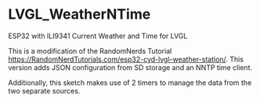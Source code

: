 # LVGL_WeatherNTime
ESP32 with ILI9341 Current Weather and Time for LVGL

This is a modification of the RandomNerds Tutorial https://RandomNerdTutorials.com/esp32-cyd-lvgl-weather-station/.
This version adds JSON configuration from SD storage and an NNTP time client.

Additionally, this sketch makes use of 2 timers to manage the data from the two separate sources.
